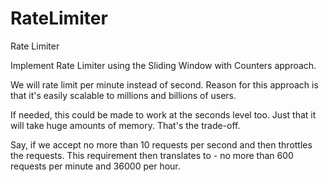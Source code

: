 # RateLimiter
Rate Limiter

 Implement Rate Limiter using the Sliding Window with Counters approach.
 
 We will rate limit per minute instead of second. Reason for this approach is that it's easily scalable to millions and billions of users.
 
 If needed, this could be made to work at the seconds level too. Just that it will take huge amounts of memory. That's the trade-off.
  
 Say, if we accept no more than 10 requests per second and then throttles the requests. 
 This requirement then translates to - no more than 600 requests per minute and 36000 per hour.
